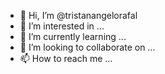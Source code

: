 - 👋 Hi, I’m @tristanangelorafal
- 👀 I’m interested in ...
- 🌱 I’m currently learning ...
- 💞️ I’m looking to collaborate on ...
- 📫 How to reach me ...

<!---
tristanangelorafal/tristanangelorafal is a ✨ special ✨ repository because its `README.md` (this file) appears on your GitHub profile.
You can click the Preview link to take a look at your changes.
--->
